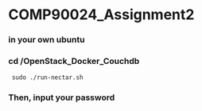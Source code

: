 # COMP90024_Assignment2
  ### in your own ubuntu
  ### cd /OpenStack_Docker_Couchdb
     sudo ./run-nectar.sh
  ### Then, input your password
